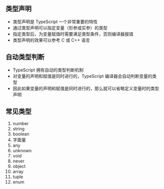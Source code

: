 ## 类型声明

- 类型声明是 TypeScript 一个非常重要的特性
- 通过类型声明可以指定变量（形参或实参）的类型
- 指定类型后，为变量赋值时需要满足类型条件，否则编译器报错
- 类型声明的效果可以参考 C 或 C++ 语言

## 自动类型判断

- TypeScript 拥有自动的类型判断机制
- 对变量的声明和赋值是同时进行的，TypeScript 编译器会自动判断变量的类型
- 因此如果变量的声明和赋值是同时进行的，那么就可以省略定义变量时的类型声明

## 常见类型

1. number
2. string
3. boolean
4. 字面量
5. any
6. unknown
7. void
8. never
9. object
10. array
11. tuple
12. enum